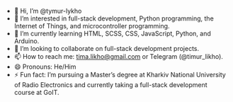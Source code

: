 - 👋 Hi, I’m @tymur-lykho  
- 👀 I’m interested in full-stack development, Python programming, the Internet of Things, and microcontroller programming.  
- 🌱 I’m currently learning HTML, SCSS, CSS, JavaScript, Python, and Arduino.  
- 💞️ I’m looking to collaborate on full-stack development projects.  
- 📫 How to reach me: tima.likho@gmail.com or Telegram (@timur_likho).  
- 😄 Pronouns: He/Him  
- ⚡ Fun fact: I’m pursuing a Master’s degree at Kharkiv National University of Radio Electronics and currently taking a full-stack development course at GoIT.  


<!---
tymur-lykho/tymur-lykho is a ✨ special ✨ repository because its `README.md` (this file) appears on your GitHub profile.
You can click the Preview link to take a look at your changes.
--->
